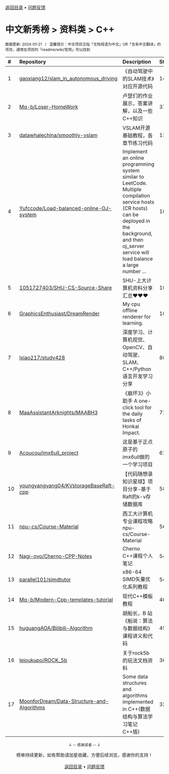 <a href="https://gitee.com/GrowingGit/GitHub-Chinese-Top-Charts#github中文排行榜">返回目录</a> • <a href="/content/docs/feedback.md">问题反馈</a>

# 中文新秀榜 > 资料类 > C++
<sub>数据更新: 2024-01-21&nbsp;&nbsp;&nbsp;/&nbsp;&nbsp;&nbsp;温馨提示：中文项目泛指「文档母语为中文」OR「含有中文翻译」的项目，通常在项目的「readme/wiki/官网」可以找到</sub>

|#|Repository|Description|Stars|Updated|Created|
|:-|:-|:-|:-|:-|:-|
|1|[gaoxiang12/slam_in_autonomous_driving](https://github.com/gaoxiang12/slam_in_autonomous_driving)|《自动驾驶中的SLAM技术》对应开源代码|1492|2023-10-26|2023-02-10|
|2|[Mq-b/Loser-HomeWork](https://github.com/Mq-b/Loser-HomeWork)|卢瑟们的作业展示，答案讲解，以及一些C++知识|379|2024-01-20|2023-08-03|
|3|[datawhalechina/smoothly-vslam](https://github.com/datawhalechina/smoothly-vslam)|VSLAM开源基础教程，各章节练习代码|113|2023-11-26|2023-06-05|
|4|[Yufccode/Load-balanced-online-OJ-system](https://github.com/Yufccode/Load-balanced-online-OJ-system)|Implement an online programming system similar to LeetCode. Multiple compilation service hosts (CR hosts) can be deployed in the background, and then oj_server service will load balance a large number ...|107|2023-11-14|2023-10-20|
|5|[1051727403/SHU-CS-Source-Share](https://github.com/1051727403/SHU-CS-Source-Share)|SHU-上大计算机资料分享汇总❤️❤️❤️|106|2024-01-17|2023-09-07|
|6|[GraphicsEnthusiast/DreamRender](https://github.com/GraphicsEnthusiast/DreamRender)|My cpu offline renderer for learning.|106|2024-01-20|2023-05-16|
|7|[lxiao217/study428](https://github.com/lxiao217/study428)|深度学习、计算机视觉、OpenCV、自动驾驶、SLAM、C++/Python语言开发学习分享|88|2023-11-14|2023-05-29|
|8|[MaaAssistantArknights/MAABH3](https://github.com/MaaAssistantArknights/MAABH3)|《崩坏3》小助手   A one-click tool for the daily tasks of Honkai Impact.|71|2023-12-09|2023-08-04|
|9|[Acoucou/imx6ull_project](https://github.com/Acoucou/imx6ull_project)|这是基于正点原子的imx6ull做的一个学习项目|67|2023-07-22|2023-06-14|
|10|[youngyangyang04/KVstorageBaseRaft-cpp](https://github.com/youngyangyang04/KVstorageBaseRaft-cpp)|【代码随想录知识星球】项目分享-基于Raft的k-v存储数据库|58|2024-01-17|2023-12-07|
|11|[npu-cs/Course-Material](https://github.com/npu-cs/Course-Material)|西工大计算机专业课程攻略   npu-cs/Course-Material|56|2024-01-17|2023-07-19|
|12|[Nagi-ovo/Cherno-CPP-Notes](https://github.com/Nagi-ovo/Cherno-CPP-Notes)|Cherno C++课程个人笔记|54|2023-11-15|2023-07-10|
|13|[parallel101/simdtutor](https://github.com/parallel101/simdtutor)|x86-64 SIMD矢量优化系列教程|54|2024-01-17|2023-06-16|
|14|[Mq-b/Modern-Cpp-templates-tutorial](https://github.com/Mq-b/Modern-Cpp-templates-tutorial)|现代C++模板教程|46|2024-01-18|2023-12-26|
|15|[huguangAOA/Bilibili-Algorithm](https://github.com/huguangAOA/Bilibili-Algorithm)|胡船长，B 站《船说：算法与数据结构》课程讲义和代码|45|2023-10-16|2023-02-28|
|16|[leioukupo/ROCK_5b](https://github.com/leioukupo/ROCK_5b)|关于rock5b的玩法文档资料|36|2023-11-27|2023-03-01|
|17|[MoonforDream/Data-Structure-and-Algorithms](https://github.com/MoonforDream/Data-Structure-and-Algorithms)|Some data structures and algorithms implemented in C++(数据结构与算法学习笔记C++版)|32|2024-01-09|2024-01-08|

<div align="center">
    <p><sub>↓ -- 感谢读者 -- ↓</sub></p>
    榜单持续更新，如有帮助请加星收藏，方便后续浏览，感谢你的支持！
</div>

<br/>

<div align="center"><a href="https://gitee.com/GrowingGit/GitHub-Chinese-Top-Charts#github中文排行榜">返回目录</a> • <a href="/content/docs/feedback.md">问题反馈</a></div>
